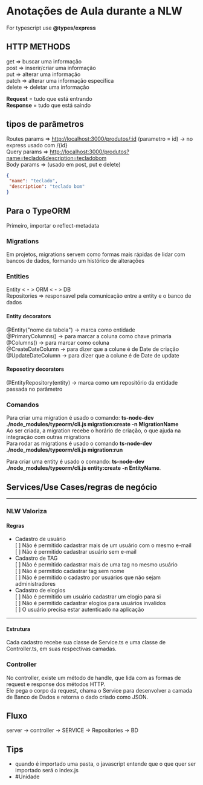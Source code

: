 # Anotações de Aula durante a NLW

For typescript use **@types/express**

## HTTP METHODS

get    => buscar uma informação  
post   => inserir/criar uma informação  
put    => alterar uma informação  
patch  => alterar uma informação específica  
delete => deletar uma informação

**Request** = tudo que está entrando  
**Response** = tudo que está saindo

## tipos de parâmetros

Routes params => <http://localhost:3000/produtos/:id> (parametro = id) -> no express usado com /{id}  
Query params  => <http://localhost:3000/produtos?name=teclado&description=tecladobom>  
Body params   => (usado em post, put e delete)  

```JSON
{
 "name": "teclado",
 "description": "teclado bom"
}
```

## Para o TypeORM

Primeiro, importar o reflect-metadata

### Migrations

Em projetos, migrations servem como formas mais rápidas de lidar com bancos de dados, formando um histórico de alterações

### Entities

Entity < - > ORM < - > DB  
Repositories => responsavel pela comunicação entre a entity e o banco de dados

#### Entity decorators

@Entity("nome da tabela") -> marca como entidade  
@PrimaryColumns() -> para marcar a coluna como chave primaria  
@Columns() -> para marcar como coluna  
@CreateDateColumn -> para dizer que a colune é de Date de criação  
@UpdateDateColumn -> para dizer que a colune é de Date de update  

#### Reposotiry decorators

@EntityRepository(entity) -> marca como um repositório da entidade passada no parâmetro  

### Comandos

Para criar uma migration é usado o comando: **ts-node-dev ./node_modules/typeorm/cli.js migration:create -n MigrationName**  
Ao ser criada, a migration recebe o horário de criação, o que ajuda na integração com outras migrations  
Para rodar as migrations é usado o comando **ts-node-dev ./node_modules/typeorm/cli.js migration:run**

Para criar uma entity é usado  o comando: **ts-node-dev ./node_modules/typeorm/cli.js entity:create -n EntityName**.

## Services/Use Cases/regras de negócio

-----------------------

### NLW Valoriza

#### Regras

- Cadastro de usuário  
[ ] Não é permitido cadastrar mais de um usuário com o mesmo e-mail  
[ ] Não é permitido cadastrar usuário sem e-mail
- Cadastro de TAG  
[ ] Não é permitido cadastrar mais de uma tag no mesmo usuário  
[ ] Não é permitido cadastrar tag sem nome  
[ ] Não é permitido o cadastro por   usuários que não sejam administradores
- Cadastro de elogios  
[ ] Não é permitido um usuário cadastrar um elogio para si  
[ ] Não é permitido cadastrar elogios para usuários invalidos  
[ ] O usuário precisa estar autenticado na aplicação  

-----------------------

#### Estrutura

Cada cadastro recebe sua classe de Service.ts e uma classe de Controller.ts, em suas respectivas camadas.

### Controller

No controller, existe um método de handle, que lida com as formas de request e response dos métodos HTTP.  
Ele pega o corpo da request, chama o Service para desenvolver a camada de Banco de Dados e retorna o dado criado como JSON.

## Fluxo

server -> controller -> SERVICE -> Repositories -> BD

## Tips

- quando é importado uma pasta, o javascript entende que o que quer ser importado será o index.js
- #Unidade
